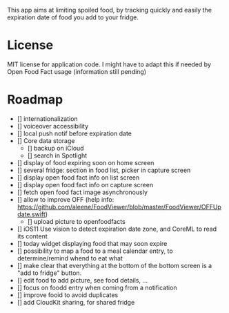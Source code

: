 This app aims at limiting spoiled food, by tracking quickly and easily the expiration date of food you add to your fridge.

# License
MIT license for application code. I might have to adapt this if needed by Open Food Fact usage (information still pending)

# Roadmap
- [] internationalization
- [] voiceover accessibility
- [] local push notif before expiration date
- [] Core data storage
    - [] backup on iCloud
    - [] search in Spotlight
- [] display of food expiring soon on home screen
- [] several fridge: section in food list, picker in capture screen
- [] display open food fact info on list screen
- [] display open food fact info on capture screen
- [] fetch open food fact image asynchronously
- [] allow to improve OFF (help info: https://github.com/aleene/FoodViewer/blob/master/FoodViewer/OFFUpdate.swift)
    - [] upload picture to openfoodfacts
- [] iOS11 Use vision to detect expiration date zone, and CoreML to read its content
- [] today widget displaying food that may soon expire
- [] possibility to map a food to a meal calendar entry, to determine/remind whend to eat what 
- [] make clear that everything at the bottom of the bottom screen is a "add to fridge" button. 
- [] edit food to add picture, see food details, ...
- [] focus on foodd entry when coming from a notification
- [] improve fooid to avoid duplicates
- [] add CloudKit sharing, for shared fridge
